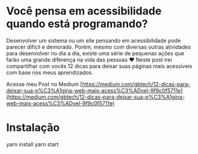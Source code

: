 # Você pensa em acessibilidade quando está programando?

Desenvolver um sistema ou um site pensando em acessibilidade pode parecer difícil e demorado. Porém, mesmo com diversas outras atividades para desenvolver no dia a dia, existe uma série de pequenas ações que farão uma grande diferença na vida das pessoas ❤
Neste post irei compartilhar com vocês 12 dicas para deixar suas páginas mais acessíveis com base nos meus aprendizados.

Acesse meu Post no Medium [https://medium.com/gbtech/12-dicas-para-deixar-sua-p%C3%A1gina-web-mais-acess%C3%ADvel-9f9c0f5711e](https://medium.com/gbtech/12-dicas-para-deixar-sua-p%C3%A1gina-web-mais-acess%C3%ADvel-9f9c0f5711e) 

# Instalação
yarn install
yarn start
